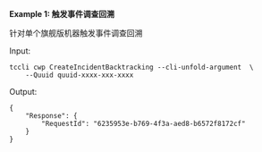 **Example 1: 触发事件调查回溯**

针对单个旗舰版机器触发事件调查回溯

Input: 

```
tccli cwp CreateIncidentBacktracking --cli-unfold-argument  \
    --Quuid quuid-xxxx-xxx-xxxx
```

Output: 
```
{
    "Response": {
        "RequestId": "6235953e-b769-4f3a-aed8-b6572f8172cf"
    }
}
```

